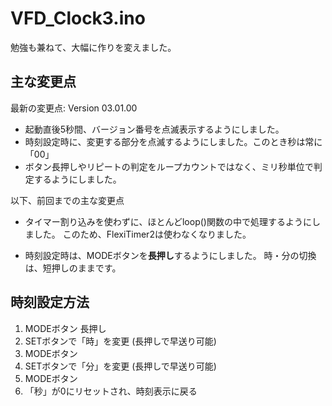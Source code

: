 # VFD_Clock3.ino

勉強も兼ねて、大幅に作りを変えました。

## 主な変更点

最新の変更点: Version 03.01.00
* 起動直後5秒間、バージョン番号を点滅表示するようにしました。
* 時刻設定時に、変更する部分を点滅するようにしました。このとき秒は常に「00」
* ボタン長押しやリピートの判定をループカウントではなく、ミリ秒単位で判定するようにしました。

以下、前回までの主な変更点
* タイマー割り込みを使わずに、ほとんどloop()関数の中で処理するようにしました。
このため、FlexiTimer2は使わなくなりました。

* 時刻設定時は、MODEボタンを**長押し**するようにしました。
時・分の切換は、短押しのままです。

## 時刻設定方法

1. MODEボタン 長押し
2. SETボタンで「時」を変更 (長押しで早送り可能)
3. MODEボタン
4. SETボタンで「分」を変更 (長押しで早送り可能)
5. MODEボタン
6. 「秒」が0にリセットされ、時刻表示に戻る